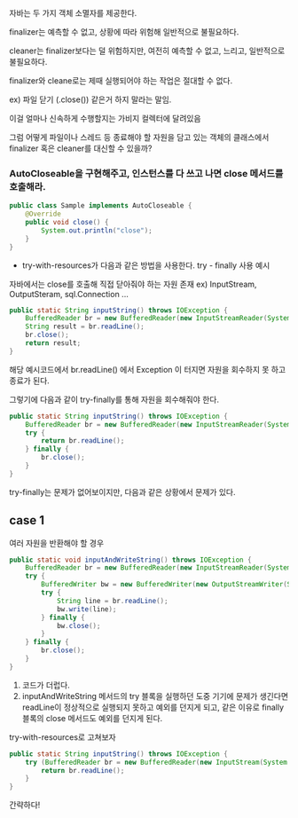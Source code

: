 자바는 두 가지 객체 소멸자를 제공한다.

finalizer는 예측할 수 없고, 상황에 따라 위험해 일반적으로 불필요하다.

cleaner는 finalizer보다는 덜 위험하지만, 여전히 예측할 수 없고, 느리고, 일반적으로 불필요하다.

finalizer와 cleane로는 제때 실행되어야 하는 작업은 절대할 수 없다.

ex) 파일 닫기 (.close()) 같은거 하지 말라는 말임.


이걸 얼마나 신속하게 수행할지는 가비지 컬렉터에 달려있음

그럼 어떻게 파일이나 스레드 등 종료해야 할 자원을 담고 있는 객체의 클래스에서 finalizer 혹은 cleaner를 대신할 수 있을까?

### AutoCloseable을 구현해주고, 인스턴스를 다 쓰고 나면 close 메서드를 호출해라.

```java
public class Sample implements AutoCloseable {
    @Override
    public void close() {
        System.out.println("close");
    }
}
```

- try-with-resources가 다음과 같은 방법을 사용한다.
try - finally 사용 예시

자바에서는 close를 호출해 직접 닫아줘야 하는 자원 존재
ex) InputStream, OutputSteram, sql.Connection ...

```java
public static String inputString() throws IOException {
    BufferedReader br = new BufferedReader(new InputStreamReader(System.in));
    String result = br.readLine();
    br.close();
    return result;
}
```


해당 예시코드에서 br.readLine() 에서 Exception 이 터지면 자원을 회수하지 못 하고 종료가 된다.

그렇기에 다음과 같이 try-finally를 통해 자원을 회수해줘야 한다.
```java
public static String inputString() throws IOException {
    BufferedReader br = new BufferedReader(new InputStreamReader(System.in));
    try {
        return br.readLine();
    } finally {
        br.close();
    }
}
```

try-finally는 문제가 없어보이지만, 다음과 같은 상황에서 문제가 있다.

## case 1

여러 자원을 반환해야 할 경우
```java
public static void inputAndWriteString() throws IOException {
    BufferedReader br = new BufferedReader(new InputStreamReader(System.in));
    try {
        BufferedWriter bw = new BufferedWriter(new OutputStreamWriter(System.out));
        try {
            String line = br.readLine();
            bw.write(line);
        } finally {
            bw.close();
        }
    } finally {
        br.close();
    }
}
```
1. 코드가 더럽다.
2. inputAndWriteString 메서드의 try 블록을 실행하던 도중 기기에 문제가 생긴다면 readLine이 정상적으로 실행되지 못하고 예외를 던지게 되고, 같은 이유로 finally 블록의 close 메서드도 예외를 던지게 된다.


try-with-resources로 고쳐보자

```java
public static String inputString() throws IOException {
    try (BufferedReader br = new BufferedReader(new InputStream(System.in))) {
        return br.readLine();
    }
}
```

간략하다!